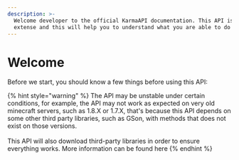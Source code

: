 ```yaml
---
description: >-
  Welcome developer to the official KarmaAPI documentation. This API is very
  extense and this will help you to understand what you are able to do with it.
---
```


# Welcome

Before we start, you should know a few things before using this API:

{% hint style="warning" %}
The API may be unstable under certain conditions, for example, the API may not work as expected on very old minecraft servers, such as 1.8.X or 1.7.X, that's because this API depends on some other third party libraries, such as GSon, with methods that does not exist on those versions.\
\
This API will also download third-party libraries in order to ensure everything works. More information can be found here
{% endhint %}

